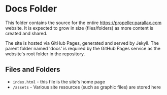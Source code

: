 # Docs Folder
This folder contains the source for the entire https://propeller.parallax.com website.  It is expected to grow in size (files/folders) as more content is created and shared.

The site is hosted via GitHub Pages, generated and served by Jekyll.  The parent folder named 'docs' is required by the GitHub Pages service as the website's root folder in the repository.

## Files and Folders
* ```index.html``` - this file is the site's home page
* ```/assets``` - Various site resources (such as graphic files) are stored here
